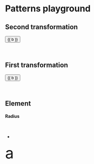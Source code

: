 # Patterns playground

<f-card background border="var(--lightgray)">

## Second transformation

<button :style="{ margin: '2px', background: i == get('type1',0) ? 'var(--lightgray)' : ''}" v-for="(b,i) in [
  'None',
  'Translate',
  'Rotate',
  'Scale',
  'Reflect X',
  'Reflect Y',
  'Rect grid',
  'Brick grid',
  'Hex grid',
  'Circle grid 1',
  'Circle grid 2'
]" v-on:click="() => set('type1', i)">
{{ b }}
</button>

&nbsp;

<f-slider v-if="[6,7,8].indexOf(get('type1',0)) !== -1" title="Grid step" value="1" from="0" to="2" set="step1" step="0.01" />

<div v-if="get('type1',0) == 1">

  <f-slider title="X offset" from="0" to="2" set="x1" step="0.01" />
  <f-slider title="Y offset" from="0" to="2" set="y1" step="0.01" />  

</div>

<f-slider v-if="get('type1',0) == 2" title="Rotation" set="rotation1" step="0.01" />

<f-slider v-if="get('type1',0) == 3" title="Scale" set="scale1" value="1" from="0.1" to="4" step="0.01" />

<div v-if="[9,10].indexOf(get('type1',0)) !== -1">
  <f-slider title="Circluar grid count" value="6" from="2" to="32" set="c1" integer />
  <f-slider title="Circular grid radius" value="1" from="0" to="2" set="r1" step="0.01" />
</div>

<f-card background border="var(--lightgray)">

## First transformation

<button :style="{ margin: '2px', background: i == get('type2',0) ? 'var(--lightgray)' : ''}" v-for="(b,i) in [
  'None',
  'Translate',
  'Rotate',
  'Scale',
  'Reflect X',
  'Reflect Y',
  'Rect grid',
  'Brick grid',
  'Hex grid',
  'Circle grid 1',
  'Circle grid 2'
]" v-on:click="() => set('type2', i)">
{{ b }}
</button>

&nbsp;

<f-slider v-if="[6,7,8].indexOf(get('type2',0)) !== -1" title="Grid step" value="1" from="0" to="2" set="step2" step="0.01" />

<div v-if="get('type2',0) == 1">

  <f-slider title="X offset" from="0" to="2" set="x2" step="0.01" />
  <f-slider title="Y offset" from="0" to="2" set="y2" step="0.01" />  

</div>

<f-slider v-if="get('type2',0) == 2" title="Rotation" set="rotation2" step="0.01" />

<f-slider v-if="get('type2',0) == 3" title="Scale" set="scale2" value="1" from="0.1" to="4" step="0.01" />

<div v-if="[9,10].indexOf(get('type2',0)) !== -1">
  <f-slider title="Circluar grid count" value="6" from="2" to="32" set="c2" integer />
  <f-slider title="Circular grid radius" value="1" from="0" to="2" set="r2" step="0.01" />
</div>

<f-card background border="var(--lightgray)">

## Element

<f-buttons :buttons="['Box','Circle','Letter']" set="el" />

<div v-if="get('el') !== 2">

#### Radius

<f-slider value="0.25" from="0.1" to="1" set="r" />

</div>

&nbsp;

</f-card>

</f-card>

</f-card>

-

<f-scene grid>
  <f-mirror-x><f-circle position="0.1 0.1" /></f-mirror-x>
</f-scene>

<f-scene grid width="400" height="400">
  	<component :is="['f-group','f-group','f-group','f-group','f-mirror-x','f-mirror-y', 'f-grid-pattern','f-brick-pattern','f-hex-pattern','f-circle-pattern','f-spin-pattern'][get('type1',0)]"
    :step="get('step1',0)"
    :r="[4,5].indexOf(get('type1',0)) !== -1 ? 4 : get('r1',0)"
    :count="get('c1',6)"
    :position="[get('x1',0),get('y1',0)]"
    :rotation="get('rotation1',0)"
    :scale="get('scale1',1)"
   	>
  	<component :is="['f-group','f-group','f-group','f-group','f-mirror-x','f-mirror-y', 'f-grid-pattern','f-brick-pattern','f-hex-pattern','f-circle-pattern','f-spin-pattern'][get('type2',0)]"
    :step="get('step2',0)"
    :r="[4,5].indexOf(get('type2',0)) !== -1 ? 4 : get('r2',0)"
    :count="get('c2',6)"
    :position="[get('x2',0),get('y2',0)]"
    :rotation="get('rotation2',0)"
    :scale="get('scale2',1)"
   	>
			<component :is="['f-box','f-circle','f-text'][get('el',0)]" style="font-size: 50px" :r="get('r',0.25)">a</component>
    </component>
    </component>
</f-scene>
